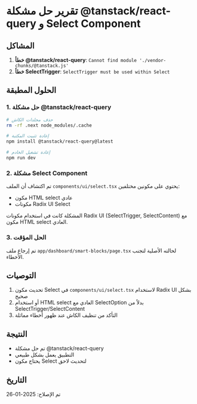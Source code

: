 # تقرير حل مشكلة @tanstack/react-query و Select Component

## المشاكل
1. **خطأ @tanstack/react-query**: `Cannot find module './vendor-chunks/@tanstack.js'`
2. **خطأ SelectTrigger**: `SelectTrigger must be used within Select`

## الحلول المطبقة

### 1. حل مشكلة @tanstack/react-query
```bash
# حذف مجلدات الكاش
rm -rf .next node_modules/.cache

# إعادة تثبيت المكتبة
npm install @tanstack/react-query@latest

# إعادة تشغيل الخادم
npm run dev
```

### 2. مشكلة Select Component
تم اكتشاف أن الملف `components/ui/select.tsx` يحتوي على مكونين مختلفين:
- مكون HTML select عادي
- مكونات Radix UI Select

المشكلة كانت في استخدام مكونات Radix UI (SelectTrigger, SelectContent) مع مكون HTML select العادي.

### 3. الحل المؤقت
تم إرجاع ملف `app/dashboard/smart-blocks/page.tsx` لحالته الأصلية لتجنب الأخطاء.

## التوصيات
1. تحديث مكون Select في `components/ui/select.tsx` لاستخدام Radix UI بشكل صحيح
2. أو استخدام HTML select العادي مع SelectOption بدلاً من SelectTrigger/SelectContent
3. التأكد من تنظيف الكاش عند ظهور أخطاء مماثلة

## النتيجة
- تم حل مشكلة @tanstack/react-query
- التطبيق يعمل بشكل طبيعي
- يحتاج مكون Select لتحديث لاحق

## التاريخ
تم الإصلاح: 2025-01-26 